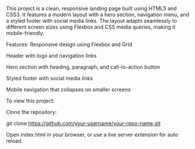 This project is a clean, responsive landing page built using HTML5 and CSS3. 
It features a modern layout with a hero section, navigation menu, and a styled footer with social media links.
The layout adapts seamlessly to different screen sizes using Flexbox and CSS media queries, making it mobile-friendly.

 Features:
Responsive design using Flexbox and Grid

Header with logo and navigation links

Hero section with heading, paragraph, and call-to-action button

Styled footer with social media links

Mobile navigation that collapses on smaller screens

To view this project:

Clone the repository:

git clone https://github.com/your-username/your-repo-name.git

Open index.html in your browser, or use a live server extension for auto reload.
